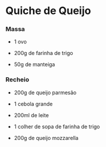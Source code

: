 # Quiche de Queijo 

### Massa

- 1 ovo

- 200g de farinha de trigo

- 50g de manteiga



### Recheio

- 200g de queijo parmesão

- 1 cebola grande

- 200ml de leite

- 1 colher de sopa de farinha de trigo

- 200g de queijo mozzarella







